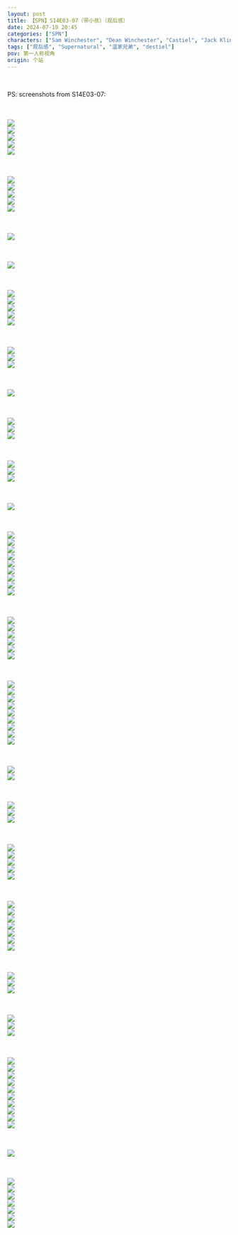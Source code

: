 ```yaml
---
layout: post
title: 【SPN】S14E03-07（带小孩）（观后感）
date: 2024-07-19 20:45
categories: ["SPN"]
characters: ["Sam Winchester", "Dean Winchester", "Castiel", "Jack Kline"]
tags: ["观后感", "Supernatural", "温家兄弟", "destiel"]
pov: 第一人称视角
origin: 个站
---
```


<br>

PS: screenshots from S14E03-07:

<br><br>
![](https://raw.githubusercontent.com/junesirius/junesirius.github.io/master/assets/images/SPN/S14/2024-07-17-SPN-1403-1.jpg)
<br>
![](https://raw.githubusercontent.com/junesirius/junesirius.github.io/master/assets/images/SPN/S14/2024-07-17-SPN-1403-2.jpg)
<br>
![](https://raw.githubusercontent.com/junesirius/junesirius.github.io/master/assets/images/SPN/S14/2024-07-17-SPN-1403-3.jpg)
<br>
![](https://raw.githubusercontent.com/junesirius/junesirius.github.io/master/assets/images/SPN/S14/2024-07-17-SPN-1403-4.jpg)
<br>
![](https://raw.githubusercontent.com/junesirius/junesirius.github.io/master/assets/images/SPN/S14/2024-07-17-SPN-1403-5.jpg)
<br>

<br><br>
![](https://raw.githubusercontent.com/junesirius/junesirius.github.io/master/assets/images/SPN/S14/2024-07-17-SPN-1403-6.jpg)
<br>
![](https://raw.githubusercontent.com/junesirius/junesirius.github.io/master/assets/images/SPN/S14/2024-07-17-SPN-1403-7.jpg)
<br>
![](https://raw.githubusercontent.com/junesirius/junesirius.github.io/master/assets/images/SPN/S14/2024-07-17-SPN-1403-8.jpg)
<br>
![](https://raw.githubusercontent.com/junesirius/junesirius.github.io/master/assets/images/SPN/S14/2024-07-17-SPN-1403-9.jpg)
<br>
![](https://raw.githubusercontent.com/junesirius/junesirius.github.io/master/assets/images/SPN/S14/2024-07-17-SPN-1403-10.jpg)
<br>

<br><br>
![](https://raw.githubusercontent.com/junesirius/junesirius.github.io/master/assets/images/SPN/S14/2024-07-17-SPN-1403-11.jpg)
<br>

<br><br>
![](https://raw.githubusercontent.com/junesirius/junesirius.github.io/master/assets/images/SPN/S14/2024-07-17-SPN-1403-12.jpg)
<br>

<br><br>
![](https://raw.githubusercontent.com/junesirius/junesirius.github.io/master/assets/images/SPN/S14/2024-07-17-SPN-1403-13.jpg)
<br>
![](https://raw.githubusercontent.com/junesirius/junesirius.github.io/master/assets/images/SPN/S14/2024-07-17-SPN-1403-14.jpg)
<br>
![](https://raw.githubusercontent.com/junesirius/junesirius.github.io/master/assets/images/SPN/S14/2024-07-17-SPN-1403-15.jpg)
<br>
![](https://raw.githubusercontent.com/junesirius/junesirius.github.io/master/assets/images/SPN/S14/2024-07-17-SPN-1403-16.jpg)
<br>
![](https://raw.githubusercontent.com/junesirius/junesirius.github.io/master/assets/images/SPN/S14/2024-07-17-SPN-1403-17.jpg)
<br>

<br><br>
![](https://raw.githubusercontent.com/junesirius/junesirius.github.io/master/assets/images/SPN/S14/2024-07-17-SPN-1404-1.jpg)
<br>
![](https://raw.githubusercontent.com/junesirius/junesirius.github.io/master/assets/images/SPN/S14/2024-07-17-SPN-1404-2.jpg)
<br>
![](https://raw.githubusercontent.com/junesirius/junesirius.github.io/master/assets/images/SPN/S14/2024-07-17-SPN-1404-3.jpg)
<br>

<br><br>
![](https://raw.githubusercontent.com/junesirius/junesirius.github.io/master/assets/images/SPN/S14/2024-07-17-SPN-1404-4.jpg)
<br>

<br><br>
![](https://raw.githubusercontent.com/junesirius/junesirius.github.io/master/assets/images/SPN/S14/2024-07-18-SPN-1405-1.jpg)
<br>
![](https://raw.githubusercontent.com/junesirius/junesirius.github.io/master/assets/images/SPN/S14/2024-07-18-SPN-1405-2.jpg)
<br>
![](https://raw.githubusercontent.com/junesirius/junesirius.github.io/master/assets/images/SPN/S14/2024-07-18-SPN-1405-3.jpg)
<br>

<br><br>
![](https://raw.githubusercontent.com/junesirius/junesirius.github.io/master/assets/images/SPN/S14/2024-07-18-SPN-1406-1.jpg)
<br>
![](https://raw.githubusercontent.com/junesirius/junesirius.github.io/master/assets/images/SPN/S14/2024-07-18-SPN-1406-2.jpg)
<br>
![](https://raw.githubusercontent.com/junesirius/junesirius.github.io/master/assets/images/SPN/S14/2024-07-18-SPN-1406-3.jpg)
<br>

<br><br>
![](https://raw.githubusercontent.com/junesirius/junesirius.github.io/master/assets/images/SPN/S14/2024-07-18-SPN-1406-7.jpg)
<br>

<br><br>
![](https://raw.githubusercontent.com/junesirius/junesirius.github.io/master/assets/images/SPN/S14/2024-07-18-SPN-1406-4.jpg)
<br>
![](https://raw.githubusercontent.com/junesirius/junesirius.github.io/master/assets/images/SPN/S14/2024-07-18-SPN-1406-5.jpg)
<br>
![](https://raw.githubusercontent.com/junesirius/junesirius.github.io/master/assets/images/SPN/S14/2024-07-18-SPN-1406-6.jpg)
<br>
![](https://raw.githubusercontent.com/junesirius/junesirius.github.io/master/assets/images/SPN/S14/2024-07-18-SPN-1406-8.jpg)
<br>
![](https://raw.githubusercontent.com/junesirius/junesirius.github.io/master/assets/images/SPN/S14/2024-07-18-SPN-1406-9.jpg)
<br>
![](https://raw.githubusercontent.com/junesirius/junesirius.github.io/master/assets/images/SPN/S14/2024-07-18-SPN-1406-10.jpg)
<br>
![](https://raw.githubusercontent.com/junesirius/junesirius.github.io/master/assets/images/SPN/S14/2024-07-18-SPN-1406-11.jpg)
<br>
![](https://raw.githubusercontent.com/junesirius/junesirius.github.io/master/assets/images/SPN/S14/2024-07-18-SPN-1406-12.jpg)
<br>
![](https://raw.githubusercontent.com/junesirius/junesirius.github.io/master/assets/images/SPN/S14/2024-07-18-SPN-1406-13.jpg)
<br>

<br><br>
![](https://raw.githubusercontent.com/junesirius/junesirius.github.io/master/assets/images/SPN/S14/2024-07-18-SPN-1406-14.jpg)
<br>
![](https://raw.githubusercontent.com/junesirius/junesirius.github.io/master/assets/images/SPN/S14/2024-07-18-SPN-1406-15.jpg)
<br>
![](https://raw.githubusercontent.com/junesirius/junesirius.github.io/master/assets/images/SPN/S14/2024-07-18-SPN-1406-16.jpg)
<br>
![](https://raw.githubusercontent.com/junesirius/junesirius.github.io/master/assets/images/SPN/S14/2024-07-18-SPN-1406-17.jpg)
<br>
![](https://raw.githubusercontent.com/junesirius/junesirius.github.io/master/assets/images/SPN/S14/2024-07-18-SPN-1406-18.jpg)
<br>
![](https://raw.githubusercontent.com/junesirius/junesirius.github.io/master/assets/images/SPN/S14/2024-07-18-SPN-1406-19.jpg)
<br>

<br><br>
![](https://raw.githubusercontent.com/junesirius/junesirius.github.io/master/assets/images/SPN/S14/2024-07-18-SPN-1406-20.jpg)
<br>
![](https://raw.githubusercontent.com/junesirius/junesirius.github.io/master/assets/images/SPN/S14/2024-07-18-SPN-1406-21.jpg)
<br>
![](https://raw.githubusercontent.com/junesirius/junesirius.github.io/master/assets/images/SPN/S14/2024-07-18-SPN-1406-22.jpg)
<br>
![](https://raw.githubusercontent.com/junesirius/junesirius.github.io/master/assets/images/SPN/S14/2024-07-18-SPN-1406-23.jpg)
<br>
![](https://raw.githubusercontent.com/junesirius/junesirius.github.io/master/assets/images/SPN/S14/2024-07-18-SPN-1406-24.jpg)
<br>
![](https://raw.githubusercontent.com/junesirius/junesirius.github.io/master/assets/images/SPN/S14/2024-07-18-SPN-1406-25.jpg)
<br>
![](https://raw.githubusercontent.com/junesirius/junesirius.github.io/master/assets/images/SPN/S14/2024-07-18-SPN-1406-26.jpg)
<br>
![](https://raw.githubusercontent.com/junesirius/junesirius.github.io/master/assets/images/SPN/S14/2024-07-18-SPN-1406-27.jpg)
<br>
![](https://raw.githubusercontent.com/junesirius/junesirius.github.io/master/assets/images/SPN/S14/2024-07-18-SPN-1406-28.jpg)
<br>

<br><br>
![](https://raw.githubusercontent.com/junesirius/junesirius.github.io/master/assets/images/SPN/S14/2024-07-18-SPN-1406-29.jpg)
<br>
![](https://raw.githubusercontent.com/junesirius/junesirius.github.io/master/assets/images/SPN/S14/2024-07-18-SPN-1406-30.jpg)
<br>

<br><br>
![](https://raw.githubusercontent.com/junesirius/junesirius.github.io/master/assets/images/SPN/S14/2024-07-18-SPN-1406-31.jpg)
<br>
![](https://raw.githubusercontent.com/junesirius/junesirius.github.io/master/assets/images/SPN/S14/2024-07-18-SPN-1406-32.jpg)
<br>
![](https://raw.githubusercontent.com/junesirius/junesirius.github.io/master/assets/images/SPN/S14/2024-07-18-SPN-1406-33.jpg)
<br>

<br><br>
![](https://raw.githubusercontent.com/junesirius/junesirius.github.io/master/assets/images/SPN/S14/2024-07-19-SPN-1407-1.jpg)
<br>
![](https://raw.githubusercontent.com/junesirius/junesirius.github.io/master/assets/images/SPN/S14/2024-07-19-SPN-1407-2.jpg)
<br>
![](https://raw.githubusercontent.com/junesirius/junesirius.github.io/master/assets/images/SPN/S14/2024-07-19-SPN-1407-3.jpg)
<br>
![](https://raw.githubusercontent.com/junesirius/junesirius.github.io/master/assets/images/SPN/S14/2024-07-19-SPN-1407-4.jpg)
<br>
![](https://raw.githubusercontent.com/junesirius/junesirius.github.io/master/assets/images/SPN/S14/2024-07-19-SPN-1407-5.jpg)
<br>

<br><br>
![](https://raw.githubusercontent.com/junesirius/junesirius.github.io/master/assets/images/SPN/S14/2024-07-19-SPN-1407-6.jpg)
<br>
![](https://raw.githubusercontent.com/junesirius/junesirius.github.io/master/assets/images/SPN/S14/2024-07-19-SPN-1407-7.jpg)
<br>
![](https://raw.githubusercontent.com/junesirius/junesirius.github.io/master/assets/images/SPN/S14/2024-07-19-SPN-1407-8.jpg)
<br>
![](https://raw.githubusercontent.com/junesirius/junesirius.github.io/master/assets/images/SPN/S14/2024-07-19-SPN-1407-9.jpg)
<br>
![](https://raw.githubusercontent.com/junesirius/junesirius.github.io/master/assets/images/SPN/S14/2024-07-19-SPN-1407-10.jpg)
<br>
![](https://raw.githubusercontent.com/junesirius/junesirius.github.io/master/assets/images/SPN/S14/2024-07-19-SPN-1407-11.jpg)
<br>
![](https://raw.githubusercontent.com/junesirius/junesirius.github.io/master/assets/images/SPN/S14/2024-07-19-SPN-1407-12.jpg)
<br>

<br><br>
![](https://raw.githubusercontent.com/junesirius/junesirius.github.io/master/assets/images/SPN/S14/2024-07-19-SPN-1407-13.jpg)
<br>
![](https://raw.githubusercontent.com/junesirius/junesirius.github.io/master/assets/images/SPN/S14/2024-07-19-SPN-1407-14.jpg)
<br>
![](https://raw.githubusercontent.com/junesirius/junesirius.github.io/master/assets/images/SPN/S14/2024-07-19-SPN-1407-15.jpg)
<br>

<br><br>
![](https://raw.githubusercontent.com/junesirius/junesirius.github.io/master/assets/images/SPN/S14/2024-07-19-SPN-1407-16.jpg)
<br>
![](https://raw.githubusercontent.com/junesirius/junesirius.github.io/master/assets/images/SPN/S14/2024-07-19-SPN-1407-17.jpg)
<br>
![](https://raw.githubusercontent.com/junesirius/junesirius.github.io/master/assets/images/SPN/S14/2024-07-19-SPN-1407-18.jpg)
<br>

<br><br>
![](https://raw.githubusercontent.com/junesirius/junesirius.github.io/master/assets/images/SPN/S14/2024-07-19-SPN-1407-19.jpg)
<br>
![](https://raw.githubusercontent.com/junesirius/junesirius.github.io/master/assets/images/SPN/S14/2024-07-19-SPN-1407-20.jpg)
<br>
![](https://raw.githubusercontent.com/junesirius/junesirius.github.io/master/assets/images/SPN/S14/2024-07-19-SPN-1407-21.jpg)
<br>
![](https://raw.githubusercontent.com/junesirius/junesirius.github.io/master/assets/images/SPN/S14/2024-07-19-SPN-1407-22.jpg)
<br>
![](https://raw.githubusercontent.com/junesirius/junesirius.github.io/master/assets/images/SPN/S14/2024-07-19-SPN-1407-23.jpg)
<br>
![](https://raw.githubusercontent.com/junesirius/junesirius.github.io/master/assets/images/SPN/S14/2024-07-19-SPN-1407-24.jpg)
<br>
![](https://raw.githubusercontent.com/junesirius/junesirius.github.io/master/assets/images/SPN/S14/2024-07-19-SPN-1407-25.jpg)
<br>
![](https://raw.githubusercontent.com/junesirius/junesirius.github.io/master/assets/images/SPN/S14/2024-07-19-SPN-1407-26.jpg)
<br>
![](https://raw.githubusercontent.com/junesirius/junesirius.github.io/master/assets/images/SPN/S14/2024-07-19-SPN-1407-27.jpg)
<br>
![](https://raw.githubusercontent.com/junesirius/junesirius.github.io/master/assets/images/SPN/S14/2024-07-19-SPN-1407-28.jpg)
<br>

<br><br>
![](https://raw.githubusercontent.com/junesirius/junesirius.github.io/master/assets/images/SPN/S14/2024-07-19-SPN-1407-29.jpg)
<br>

<br><br>
![](https://raw.githubusercontent.com/junesirius/junesirius.github.io/master/assets/images/SPN/S14/2024-07-19-SPN-1407-30.jpg)
<br>
![](https://raw.githubusercontent.com/junesirius/junesirius.github.io/master/assets/images/SPN/S14/2024-07-19-SPN-1407-31.jpg)
<br>
![](https://raw.githubusercontent.com/junesirius/junesirius.github.io/master/assets/images/SPN/S14/2024-07-19-SPN-1407-32.jpg)
<br>
![](https://raw.githubusercontent.com/junesirius/junesirius.github.io/master/assets/images/SPN/S14/2024-07-19-SPN-1407-33.jpg)
<br>
![](https://raw.githubusercontent.com/junesirius/junesirius.github.io/master/assets/images/SPN/S14/2024-07-19-SPN-1407-34.jpg)
<br>
![](https://raw.githubusercontent.com/junesirius/junesirius.github.io/master/assets/images/SPN/S14/2024-07-19-SPN-1407-35.jpg)
<br>
![](https://raw.githubusercontent.com/junesirius/junesirius.github.io/master/assets/images/SPN/S14/2024-07-19-SPN-1407-36.jpg)
<br>
